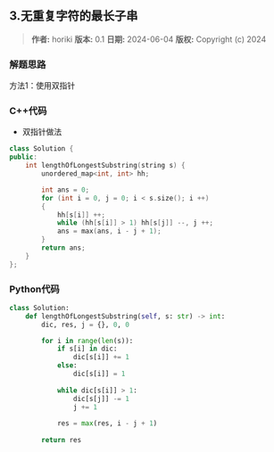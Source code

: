 ## 3.无重复字符的最长子串

> **作者:** horiki
> **版本:** 0.1
> **日期:** 2024-06-04
> **版权:** Copyright (c) 2024

### 解题思路
方法1：使用双指针

### C++代码
- 双指针做法
```C++
class Solution {
public:
    int lengthOfLongestSubstring(string s) {
        unordered_map<int, int> hh;

        int ans = 0;
        for (int i = 0, j = 0; i < s.size(); i ++)
        {
            hh[s[i]] ++;
            while (hh[s[i]] > 1) hh[s[j]] --, j ++;
            ans = max(ans, i - j + 1);
        }
        return ans;
    }
};
```

### Python代码
```Python
class Solution:
    def lengthOfLongestSubstring(self, s: str) -> int:
        dic, res, j = {}, 0, 0

        for i in range(len(s)):
            if s[i] in dic:
                dic[s[i]] += 1
            else:
                dic[s[i]] = 1
            
            while dic[s[i]] > 1:
                dic[s[j]] -= 1
                j += 1
            
            res = max(res, i - j + 1)
        
        return res
```